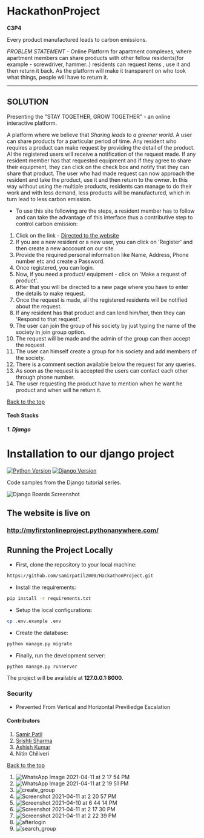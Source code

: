 # HackathonProject

**C3P4** 

Every product manufactured leads to carbon emissions.

*PROBLEM STATEMENT* - Online Platform for apartment complexes, where apartment members can share products with other fellow residents(for example - screwdriver, hammer..) residents can request items , use it and then return it back. As the platform will make it transparent on who took what things, people will have to return it.

---

## SOLUTION

Presenting the "STAY TOGETHER, GROW TOGETHER" - an online interactive platform.

A platform where we believe that _Sharing leads to a greener world._
A user can share products for a particular period of time. Any resident who requires a product can make request by providing the detail of the product. Al the registered users will receive a notification of the request made. If any resident member has that requested equipment and if they agree to share their equipment, they can click on the check box and notify that they can share that product. The user who had made request can now approach the resident and take the product, use it and then return to the owner. In this way without using the multiple products, residents can manage to do their work and with less demand, less products will be manufactured, which in turn lead to less carbon emission. 

  * To use this site following are the steps, a resident member has to follow and can take the advantage of this interface thus a contributive step to control carbon emission:

1. Click on the link - [Directed to the website](https://myfirstonlineproject.pythonanywhere.com/)
2. If you are a new resident or a new user, you can click on 'Register' and then create a new acccount on our site.
3. Provide the required personal information like Name, Address, Phone number etc and create a Password.
4. Once registered, you can login.
5. Now, if you need a product/ equipment - click on 'Make a request of product'.
6. After that you will be directed to a new page where you have to enter the details to make request.
7. Once the request is made, all the registered residents will be notified about the request.
8. If any resident has that product and can lend him/her, then they can 'Respond to that request'.
9. The user can join the group of his society by just typing the name of the society in join group option.
10. The request will be made and the admin of the group can then accept the request.
11. The user can himself create a group for his society and add members of the society.
12. There is a comment section available below the request for any queries.
13. As soon as the request is accepted the users can contact each other through phone number.
14. The user requesting the product have to mention when he want he product and when will he return it.

 [Back to the top](#HackathonProject)


#### Tech Stacks
##### 1. Django
# Installation to our django project

[![Python Version](https://img.shields.io/badge/python-3.6-brightgreen.svg)](https://python.org)
[![Django Version](https://img.shields.io/badge/django-1.11-brightgreen.svg)](https://djangoproject.com)

Code samples from the Django tutorial series.

![Django Boards Screenshot]()


## The website is live on 
### http://myfirstonlineproject.pythonanywhere.com/


## Running the Project Locally

* First, clone the repository to your local machine:

```bash
https://github.com/samirpatil2000/HackathonProject.git
```

* Install the requirements:

```bash
pip install -r requirements.txt
```

* Setup the local configurations:

```bash
cp .env.example .env
```

* Create the database:

```bash
python manage.py migrate
```

* Finally, run the development server:

```bash
python manage.py runserver
```

The project will be available at **127.0.0.1:8000**.


### Security
* Prevented From Vertical and Horizontal Previliedge Escalation



#### Contributors

1. [Samir Patil](https://github.com/samirpatil2000)
2. [Srishti Sharma](https://github.com/Srishti-10-0)
3. [Ashish Kumar](https://github.com/Ashishk12372)
4. Nitin Chiliveri




[Back to the top](#HackathonProject)



1. ![WhatsApp Image 2021-04-11 at 2 17 54 PM](https://user-images.githubusercontent.com/80915437/114298193-d3abe680-9ad2-11eb-894c-a57de4399296.jpeg)
2. ![WhatsApp Image 2021-04-11 at 2 19 51 PM](https://user-images.githubusercontent.com/80915437/114298194-d4dd1380-9ad2-11eb-83e0-8a52a5c2aed3.jpeg)
3. ![create_group](https://user-images.githubusercontent.com/80915437/114298195-d575aa00-9ad2-11eb-9c24-2549dc564757.png)
4. ![Screenshot 2021-04-11 at 2 20 57 PM](https://user-images.githubusercontent.com/80915437/114298196-d575aa00-9ad2-11eb-81c8-a6c27b97d9a0.png)
5. ![Screenshot 2021-04-10 at 6 44 14 PM](https://user-images.githubusercontent.com/80915437/114298200-d6a6d700-9ad2-11eb-9f05-f68b9c20affa.png)
6. ![Screenshot 2021-04-11 at 2 17 30 PM](https://user-images.githubusercontent.com/80915437/114298201-d73f6d80-9ad2-11eb-8014-f2be92ca274f.png)
7. ![Screenshot 2021-04-11 at 2 22 39 PM](https://user-images.githubusercontent.com/80915437/114298202-d73f6d80-9ad2-11eb-9cc5-e34a777a0fc4.png)
8. ![afterlogin](https://user-images.githubusercontent.com/80915437/114298203-d7d80400-9ad2-11eb-9d04-b09d2363024a.png)
9. ![search_group](https://user-images.githubusercontent.com/80915437/114298204-d7d80400-9ad2-11eb-9348-3e24f0df3d9c.png)
